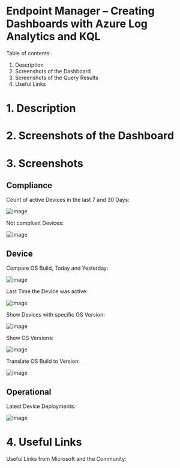 # Endpoint Manager – Creating Dashboards with Azure Log Analytics and KQL

Table of contents:

1. Description
2. Screenshots of the Dashboard
3. Screenshots of the Query Results
4. Useful Links


# 1. Description

# 2. Screenshots of the Dashboard

# 3. Screenshots

## Compliance

Count of active Devices in the last 7 and 30 Days:

![image](https://user-images.githubusercontent.com/43906965/169788328-085f1dac-4569-457a-b346-528897b920dd.png)

Not compliant Devices:

![image](https://user-images.githubusercontent.com/43906965/169788243-cfaddf34-78e6-4e7d-98a9-2f00a7ead690.png)

## Device 

Compare OS Build, Today and Yesterday:

![image](https://user-images.githubusercontent.com/43906965/169785400-274da17f-36bf-4ded-bbed-8fb36596634e.png)

Last Time the Device was active:

![image](https://user-images.githubusercontent.com/43906965/169785640-c807fd3b-1940-4d04-892e-7ad31694797e.png)

Show Devices with specific OS Version:

![image](https://user-images.githubusercontent.com/43906965/169787587-ebe3c8b0-6091-4592-8afe-f1266ff1d3d6.png)

Show OS Versions:

![image](https://user-images.githubusercontent.com/43906965/169786475-4efc9dff-d9a6-45fa-8061-230de0bb69f7.png)

Translate OS Build to Version:

![image](https://user-images.githubusercontent.com/43906965/169786641-2f491725-d0ca-4393-9fbe-5ab72524cd44.png)

## Operational

Latest Device Deployments:

![image](https://user-images.githubusercontent.com/43906965/169787141-a99f495a-f500-4d01-a4e0-9c4673e21522.png)

# 4. Useful Links

Useful Links from Microsoft and the Community:
